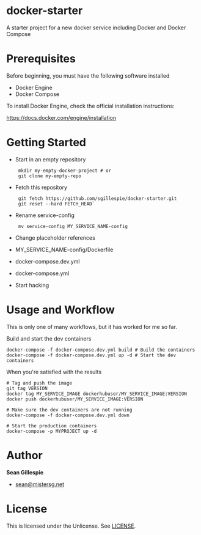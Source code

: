 # docker-starter
A starter project for a new docker service including Docker and Docker Compose

# Prerequisites
Before beginning, you must have the following software installed
 * Docker Engine
 * Docker Compose

To install Docker Engine, check the official installation instructions:

https://docs.docker.com/engine/installation

# Getting Started
 * Start in an empty repository
 
        mkdir my-empty-docker-project # or
        git clone my-empty-repo
    
 * Fetch this repository

        git fetch https://github.com/sgillespie/docker-starter.git 
        git reset --hard FETCH_HEAD`
    
 * Rename service-config

        mv service-config MY_SERVICE_NAME-config
    
 * Change placeholder references
  * MY_SERVICE_NAME-config/Dockerfile
  * docker-compose.dev.yml
  * docker-compose.yml
 * Start hacking

# Usage and Workflow
This is only one of many workflows, but it has worked for me so far.

Build and start the dev containers

    docker-compose -f docker-compose.dev.yml build # Build the containers
    docker-compose -f docker-compose.dev.yml up -d # Start the dev containers
    
When you're satisfied with the results

    # Tag and push the image
    git tag VERSION
    docker tag MY_SERVICE_IMAGE dockerhubuser/MY_SERVICE_IMAGE:VERSION
    docker push dockerhubuser/MY_SERVICE_IMAGE:VERSION

    # Make sure the dev containers are not running
    docker-compose -f docker-compose.dev.yml down

    # Start the production containers
    docker-compose -p MYPROJECT up -d
    
# Author
**Sean Gillespie**
 * [sean@mistersg.net](sean@mistersg.net)
 
# License
This is licensed under the Unlicense. See [LICENSE](LICENSE).

